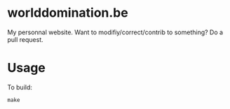 worlddomination.be
==================

My personnal website. Want to modifiy/correct/contrib to something? Do a pull request.

Usage
=====

To build:

    make

